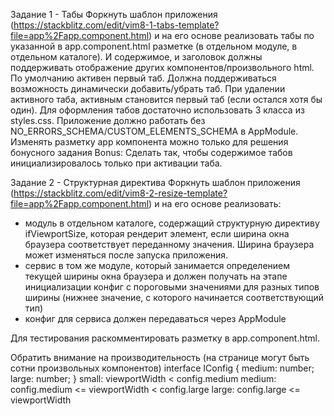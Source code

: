Задание 1 - Табы
Форкнуть шаблон приложения (https://stackblitz.com/edit/vim8-1-tabs-template?file=app%2Fapp.component.html) и на его основе реализовать табы по указанной в app.component.html разметке (в отдельном модуле, в отдельном каталоге). И содержимое, и заголовок должны поддерживать отображение других компонентов/произвольного html. По умолчанию активен первый таб. Должна поддерживаться возможность динамически добавить/убрать таб. При удалении активного таба, активным становится первый таб (если остался хотя бы один). Для оформления табов достаточно использовать 3 класса из styles.css. Приложение должно работать без NO_ERRORS_SCHEMA/CUSTOM_ELEMENTS_SCHEMA в AppModule.
Изменять разметку app компонента можно только для решения бонусного задания
Bonus: Сделать так, чтобы содержимое табов инициализировалось только при активации таба.

Задание 2 - Структурная директива
Форкнуть шаблон приложения (https://stackblitz.com/edit/vim8-2-resize-template?file=app%2Fapp.component.html) и на его основе реализовать:
- модуль в отдельном каталоге, содержащий структурную директиву ifViewportSize, которая рендерит элемент, если ширина окна браузера соответствует переданному значения. Ширина браузера может изменяться после запуска приложения.
- сервис в том же модуле, который занимается определением текущей ширины окна браузера и должен получать на этапе инициализации конфиг с пороговыми значениями для разных типов ширины (нижнее значение, с которого начинается соответствующий тип)
- конфиг для сервиса должен передаваться через AppModule

Для тестирования раскомментировать разметку в app.component.html.

Обратить внимание на производительность (на странице могут быть сотни произвольных компонентов)
interface IConfig {
 medium: number;
 large: number;
}
small: viewportWidth < config.medium
medium: config.medium <= viewportWidth < config.large
large: config.large <= viewportWidth
